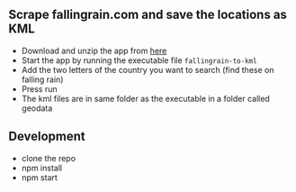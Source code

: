 ## Scrape fallingrain.com and save the locations as KML

* Download and unzip the app from [here](https://github.com/vkefallinos/fallingrain-scraper-desktop-app/releases/download/1.0.0/fallingrain-to-kml-linux-x64-1.0.0.zip)
* Start the app by running the executable file `fallingrain-to-kml`
* Add the two letters of the country you want to search (find these on falling rain)
* Press run
* The kml files are in same folder as the executable in a folder called geodata

## Development
* clone the repo
* npm install
* npm start
